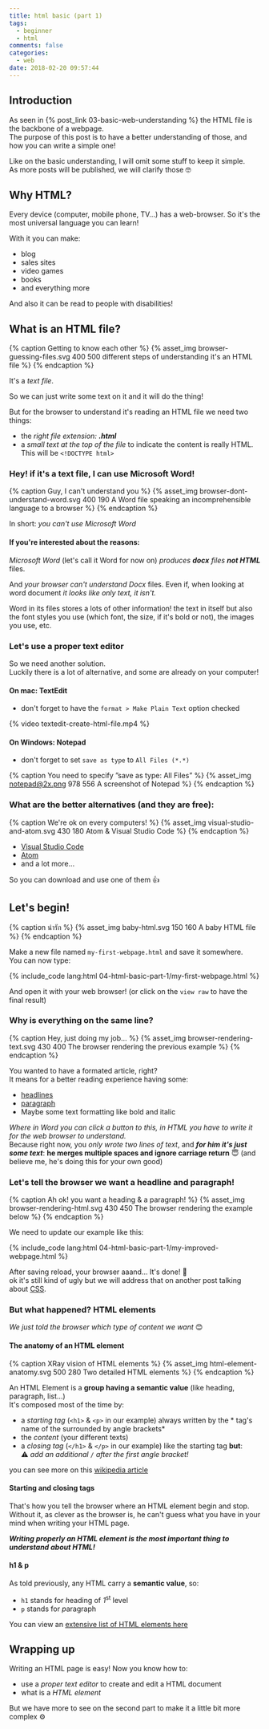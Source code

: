 ```yaml
---
title: html basic (part 1)
tags:
  - beginner
  - html
comments: false
categories:
  - web
date: 2018-02-20 09:57:44
---
```


## Introduction

As seen in {% post_link 03-basic-web-understanding %} the HTML file is the backbone of a webpage.  
The purpose of this post is to have a better understanding of those, and how you can write a simple one!

<!-- more -->

Like on the basic understanding, I will omit some stuff to keep it simple.  
As more posts will be published, we will clarify those 🤓

## Why HTML?

Every device (computer, mobile phone, TV…) has a web-browser. So it's the most universal language you can learn!

With it you can make:

- blog
- sales sites
- video games
- books
- and everything more

And also it can be read to people with disabilities! 

## What is an HTML file?

{% caption Getting to know each other %}
{% asset_img browser-guessing-files.svg 400 500 different steps of understanding it's an HTML file %} 
{% endcaption %}

It's a *text file*.

So we can just write some text on it and it will do the thing!

But for the browser to understand it's reading an HTML file we need two things:

- the *right file extension:* ***.html***
- a *small text at the top of the file* to indicate the content is really HTML.<br> This will be `<!DOCTYPE html>`  

### Hey! if it's a text file, I can use Microsoft Word!

{% caption Guy, I can't understand you %}
{% asset_img browser-dont-understand-word.svg 400 190 A Word file speaking an incomprehensible language to a browser %} 
{% endcaption %}

In short: *you can't use Microsoft Word*

#### If you're interested about the reasons:

*Microsoft Word* (let's call it Word for now on) *produces **docx** files **not HTML*** files.

And *your browser can't understand Docx* files.
Even if, when looking at word document *it looks like only text, it isn't.*  

Word in its files stores a lots of other information! the text in itself but also the font styles you use (which font, the size, if it's bold or not), the images you use, etc.

### Let's use a proper text editor

So we need another solution.  
Luckily there is a lot of alternative, and some are already on your computer!

#### On mac: TextEdit

- don't forget to have the `format > Make Plain Text` option checked

{% video textedit-create-html-file.mp4 %}

#### On Windows: Notepad

- don't forget to set `save as type` to `All Files (*.*)`

{% caption You need to specify ”save as type: All Files” %}
{% asset_img notepad@2x.png 978 556 A screenshot of Notepad %} 
{% endcaption %}

### What are the better alternatives (and they are free):

{% caption We're ok on every computers! %}
{% asset_img visual-studio-and-atom.svg 430 180 Atom & Visual Studio Code %} 
{% endcaption %}

- [Visual Studio Code](https://code.visualstudio.com/)
- [Atom](https://atom.io/)
- and a lot more…

So you can download and use one of them 👍

## Let's begin!

{% caption น่ารัก %}
{% asset_img baby-html.svg 150 160 A baby HTML file %} 
{% endcaption %}

Make a new file named `my-first-webpage.html` and save it somewhere.  
You can now type:

{% include_code lang:html 04-html-basic-part-1/my-first-webpage.html %}

And open it with your web browser! (or click on the `view raw` to have the final result)

### Why is everything on the same line?

{% caption Hey, just doing my job… %}
{% asset_img browser-rendering-text.svg 430 400 The browser rendering the previous example %} 
{% endcaption %}

You wanted to have a formated article, right?  
It means for a better reading experience having some:

- [headlines](https://en.wikipedia.org/wiki/Headline) 
- [paragraph](https://en.wikipedia.org/wiki/Paragraph)
- Maybe some text formatting like bold and italic

*Where in Word you can click a button to this, in HTML you have to write it for the web browser to understand.*  
Because right now, you *only wrote two lines of text*, and ***for him it's just some text***: **he merges multiple spaces and ignore carriage return** 😇 (and believe me, he's doing this for your own good)

### Let's tell the browser we want a headline and paragraph!

{% caption Ah ok! you want a heading & a paragraph! %}
{% asset_img browser-rendering-html.svg 430 450 The browser rendering the example below %} 
{% endcaption %}

We need to update our example like this:

{% include_code lang:html 04-html-basic-part-1/my-improved-webpage.html %}

After saving reload, your browser aaand… It's done! 🥇  
ok it's still kind of ugly but we will address that on another post talking about [CSS](https://en.wikipedia.org/wiki/Cascading_Style_Sheets).

### But what happened? HTML elements

*We just told the browser which type of content we want* 😊

#### The anatomy of an HTML element

{% caption XRay vision of HTML elements  %}
{% asset_img html-element-anatomy.svg 500 280 Two detailed HTML elements %} 
{% endcaption %}

An HTML Element is a **group having a semantic value** (like heading, paragraph, list…)  
It's composed most of the time by:

- a *starting tag* (`<h1>` & `<p>` in our example) always written by the * tag's name of the  surrounded by angle brackets*
- the *content* (your different texts)
- a *closing tag* (`</h1>` & `</p>` in our example) like the starting tag **but**:   
  ⚠️ *add an additional* `/` *after the first angle bracket!*

you can see more on this [wikipedia article](https://en.wikipedia.org/wiki/HTML_element#Syntax)

#### Starting and closing tags

That's how you tell the browser where an HTML element begin and stop.  
Without it, as clever as the browser is, he can't guess what you have in your mind when writing your HTML page.

***Writing properly an HTML element is the most important thing to understand about HTML!***

#### h1 & p

As told previously, any HTML carry a **semantic value**, so: 

- `h1` stands for *h*eading of *1*<sup>st</sup> level 
- `p` stands for *p*aragraph

You can view an [extensive list of HTML elements here](https://developer.mozilla.org/en-US/docs/Web/HTML/Element)

## Wrapping up

Writing an HTML page is easy! 
Now you know how to:

- use a *proper text editor* to create and edit a HTML document
- what is a *HTML element*

But we have more to see on the second part to make it a little bit more complex ⚙️
